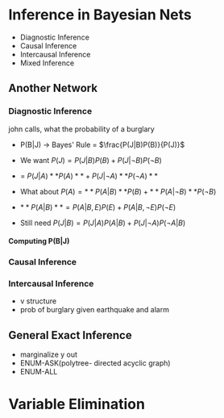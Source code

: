 # Inference in Bayesian Nets
* Diagnostic Inference
* Causal Inference
* Intercausal Inference
* Mixed Inference
## Another Network
### Diagnostic Inference
john calls, what the probability of a burglary
* P(B|J) -> Bayes' Rule = $\frac{P(J|B)P(B)}{P(J)}$

* We want $P(J) = P(J|B)P(B) + P(J|\neg B)P(\neg B)$

* = $P(J|A)**P(A)** + P(J|\neg A)**P(\neg A)**$

* What about $P(A) = **P(A|B)**P(B) + **P(A|\neg B)**P(\neg B)$

* $**P(A|B)** = P(A|B,E)P(E) + P(A|B,\neg E)P(\neg E)$

* Still need $P(J|B) = P(J|A)P(A|B)+P(J|\neg A)P(\neg A|B)$

#### Computing P(B|J)
### Causal Inference
### Intercausal Inference
* v structure
* prob of burglary given earthquake and alarm

## General Exact Inference
* marginalize y out
* ENUM-ASK(polytree- directed acyclic graph)
* ENUM-ALL

# Variable Elimination
